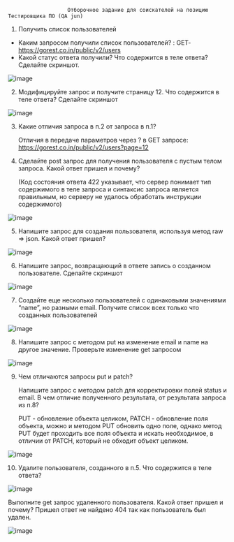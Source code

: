                        Отборочное задание для соискателей на позицию Тестировщика ПО (QA jun)
                                   
                                   
  1. Получить список пользователей

-	Каким запросом получили список пользователей? : GET-https://gorest.co.in/public/v2/users
-	 Какой статус ответа получили? Что содержится в теле ответа? Сделайте скриншот.

![image](https://user-images.githubusercontent.com/97809269/225401234-f74aa52f-cbb5-4eb8-b584-2204246b1d4e.png)

 2. Модифицируйте запрос и получите страницу 12. Что содержится в теле ответа? Сделайте скриншот

![image](https://user-images.githubusercontent.com/97809269/225401405-56460ad1-c4a3-4ccd-855d-11e9d6ee5bc0.png)

3. Какие отличия запроса в п.2 от запроса в п.1?


    Отличия  в передаче параметров через ? в GET запросе: https://gorest.co.in/public/v2/users?page=12 


4. Сделайте post запрос для получения пользователя с пустым телом запроса. Какой ответ пришел и почему?    
     
   (Код состояния ответа  422 указывает, что сервер понимает тип содержимого в теле запроса и синтаксис запроса является правильным, 
     но серверу не удалось обработать инструкции содержимого)
     
![image](https://user-images.githubusercontent.com/97809269/225401734-7a3704da-a15b-4ca4-a9a0-91585b3df540.png)


 5. Напишите запрос для создания пользователя, используя метод raw => json. Какой ответ пришел? 

 ![image](https://user-images.githubusercontent.com/97809269/225401951-75269971-a090-4369-b1f2-e869681dab50.png)
 
 
 6. Напишите запрос, возвращающий в ответе запись о созданном пользователе. Сделайте скриншот


 ![image](https://user-images.githubusercontent.com/97809269/225402746-0e64eb87-3e42-4ca1-90b1-56318b9becfa.png)

 

 7. Создайте еще несколько пользователей с одинаковыми значениями “name”, но разными email. 
                                                          Получите список всех только что созданных пользователей

![image](https://user-images.githubusercontent.com/97809269/225403042-bf2347f8-7dfd-45e5-831f-3af7ac72cceb.png)


8. Напишите запрос с методом put на изменение email и name на другое значение. Проверьте изменение get запросом


![image](https://user-images.githubusercontent.com/97809269/225403218-8843aa1c-aeba-4ae8-9d55-e5d3c987782a.png)


9. Чем отличаются запросы put и patch?
                 
   Напишите запрос с методом patch для корректировки полей status и email. 
   В чем отличие полученного результата, от результата запроса из п.8?
                 
   PUT - обновление объекта целиком, PATCH - обновление поля объекта, 
   можно и методом PUT обновить одно поле, однако метод PUT будет проходить все поля объекта и искать необходимое, 
   в отличии от  PATCH, который не обходит объект целиком.


![image](https://user-images.githubusercontent.com/97809269/225403477-a003160d-9adf-45ba-881d-081b1780f15d.png)


10. Удалите пользователя, созданного в п.5. Что содержится в теле ответа? 

![image](https://user-images.githubusercontent.com/97809269/225403643-a8325e50-4328-4a16-9c6d-0ef4fb830efc.png)



Выполните get запрос удаленного пользователя. Какой ответ пришел и почему? 
                     Пришел ответ не найдено 404 так как пользователь был удален.


![image](https://user-images.githubusercontent.com/97809269/225403749-a3121b2d-3f09-432d-aa9b-924d2d958fde.png)


     

